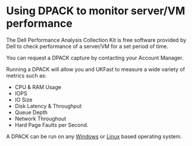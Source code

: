 # Using DPACK to monitor server/VM performance

The Dell Performance Analysis Collection Kit is free software provided by Dell to check performance of a server/VM for a set period of time.

You can request a DPACK capture by contacting your Account Manager.

Running a DPACK will allow you and UKFast to measure a wide variety of metrics such as:

* CPU & RAM Usage
* IOPS
* IO Size
* Disk Latency & Throughput
* Queue Depth
* Network Throughout
* Hard Page Faults per Second.

A DPACK can be run on any [Windows](Windows.md) or [Linux](Linux.md) based operating system.
